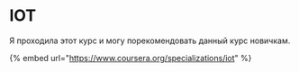 # IOT

Я проходила этот курс и могу порекомендовать данный курс новичкам. 

{% embed url="https://www.coursera.org/specializations/iot" %}



